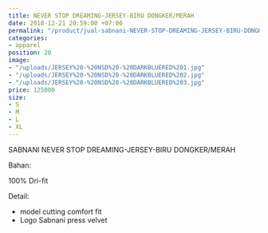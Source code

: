 ```yaml
---
title: NEVER STOP DREAMING-JERSEY-BIRU DONGKER/MERAH
date: 2018-12-21 20:59:00 +07:00
permalink: "/product/jual-sabnani-NEVER-STOP-DREAMING-JERSEY-BIRU-DONGKER-MERAH-training.html"
categories:
- apparel
position: 20
image:
- "/uploads/JERSEY%20-%20NSD%20-%20DARKBLUERED%201.jpg"
- "/uploads/JERSEY%20-%20NSD%20-%20DARKBLUERED%202.jpg"
- "/uploads/JERSEY%20-%20NSD%20-%20DARKBLUERED%203.jpg"
price: 125000
size:
- S
- M
- L
- XL
---
```


SABNANI
NEVER STOP DREAMING-JERSEY-BIRU DONGKER/MERAH

Bahan:

100% Dri-fit


Detail:

- model cutting comfort fit
- Logo Sabnani press velvet
